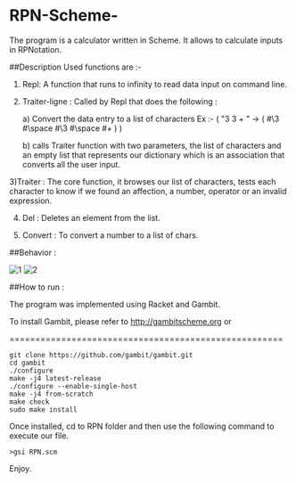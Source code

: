 # RPN-Scheme-

The program is a calculator written in Scheme. It allows to calculate inputs in RPNotation.

##Description
Used functions are :-

1) Repl: A function that runs to infinity to read data input on command line.

2) Traiter-ligne : Called by Repl that does the following :

	a) Convert the data entry to a list of characters Ex :- ( "3 3 + " -> ( #\3 #\space #\3 #\space #\+ ) )
	
	b) calls Traiter function with two parameters, the list of characters and an empty list that represents our dictionary which is an association that converts all the user input.


3)Traiter : The core function, it browses our list of characters, tests each character to know if we found an affection, a number, operator or an invalid expression.


4) Del : Deletes an element from the list.


5) Convert : To convert a number to a list of chars.


##Behavior :


![1](https://cloud.githubusercontent.com/assets/14367775/20032099/b00bae60-a359-11e6-9401-6317b3b9cb9c.png)
![2](https://cloud.githubusercontent.com/assets/14367775/20032100/b19e1e84-a359-11e6-8b63-2b8f60bbba90.png)

##How to run :

The program was implemented using Racket and Gambit.

To install Gambit, please refer to http://gambitscheme.org or


=====================================================

    git clone https://github.com/gambit/gambit.git
    cd gambit
    ./configure
    make -j4 latest-release
    ./configure --enable-single-host
    make -j4 from-scratch
    make check
    sudo make install
	
Once installed, cd to RPN folder and then use the following command to execute our file.  

    >gsi RPN.scm
    
Enjoy.
